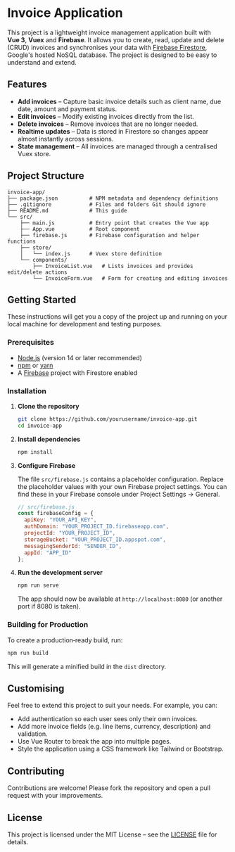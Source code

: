 # Invoice Application


This project is a lightweight invoice management application built with **Vue 3**, **Vuex** and **Firebase**.  It allows you to create, read, update and delete (CRUD) invoices and synchronises your data with [Firebase Firestore](https://firebase.google.com/products/firestore), Google's hosted NoSQL database.  The project is designed to be easy to understand and extend.

## Features

- **Add invoices** – Capture basic invoice details such as client name, due date, amount and payment status.
- **Edit invoices** – Modify existing invoices directly from the list.
- **Delete invoices** – Remove invoices that are no longer needed.
- **Realtime updates** – Data is stored in Firestore so changes appear almost instantly across sessions.
- **State management** – All invoices are managed through a centralised Vuex store.

## Project Structure

```text
invoice-app/
├── package.json          # NPM metadata and dependency definitions
├── .gitignore            # Files and folders Git should ignore
├── README.md             # This guide
└── src/
    ├── main.js           # Entry point that creates the Vue app
    ├── App.vue           # Root component
    ├── firebase.js       # Firebase configuration and helper functions
    ├── store/
    │   └── index.js      # Vuex store definition
    └── components/
        ├── InvoiceList.vue   # Lists invoices and provides edit/delete actions
        └── InvoiceForm.vue   # Form for creating and editing invoices
```

## Getting Started

These instructions will get you a copy of the project up and running on your local machine for development and testing purposes.

### Prerequisites

* [Node.js](https://nodejs.org/) (version 14 or later recommended)
* [npm](https://www.npmjs.com/) or [yarn](https://yarnpkg.com/)
* A [Firebase](https://firebase.google.com/) project with Firestore enabled

### Installation

1. **Clone the repository**

   ```sh
   git clone https://github.com/yourusername/invoice-app.git
   cd invoice-app
   ```

2. **Install dependencies**

   ```sh
   npm install
   ```

3. **Configure Firebase**

   The file `src/firebase.js` contains a placeholder configuration.  Replace the placeholder values with your own Firebase project settings.  You can find these in your Firebase console under Project Settings → General.

   ```js
   // src/firebase.js
   const firebaseConfig = {
     apiKey: "YOUR_API_KEY",
     authDomain: "YOUR_PROJECT_ID.firebaseapp.com",
     projectId: "YOUR_PROJECT_ID",
     storageBucket: "YOUR_PROJECT_ID.appspot.com",
     messagingSenderId: "SENDER_ID",
     appId: "APP_ID"
   };
   ```

4. **Run the development server**

   ```sh
   npm run serve
   ```

   The app should now be available at `http://localhost:8080` (or another port if 8080 is taken).

### Building for Production

To create a production‑ready build, run:

```sh
npm run build
```

This will generate a minified build in the `dist` directory.

## Customising

Feel free to extend this project to suit your needs.  For example, you can:

- Add authentication so each user sees only their own invoices.
- Add more invoice fields (e.g. line items, currency, description) and validation.
- Use Vue Router to break the app into multiple pages.
- Style the application using a CSS framework like Tailwind or Bootstrap.

## Contributing

Contributions are welcome!  Please fork the repository and open a pull request with your improvements.

## License

This project is licensed under the MIT License – see the [LICENSE](LICENSE) file for details.
